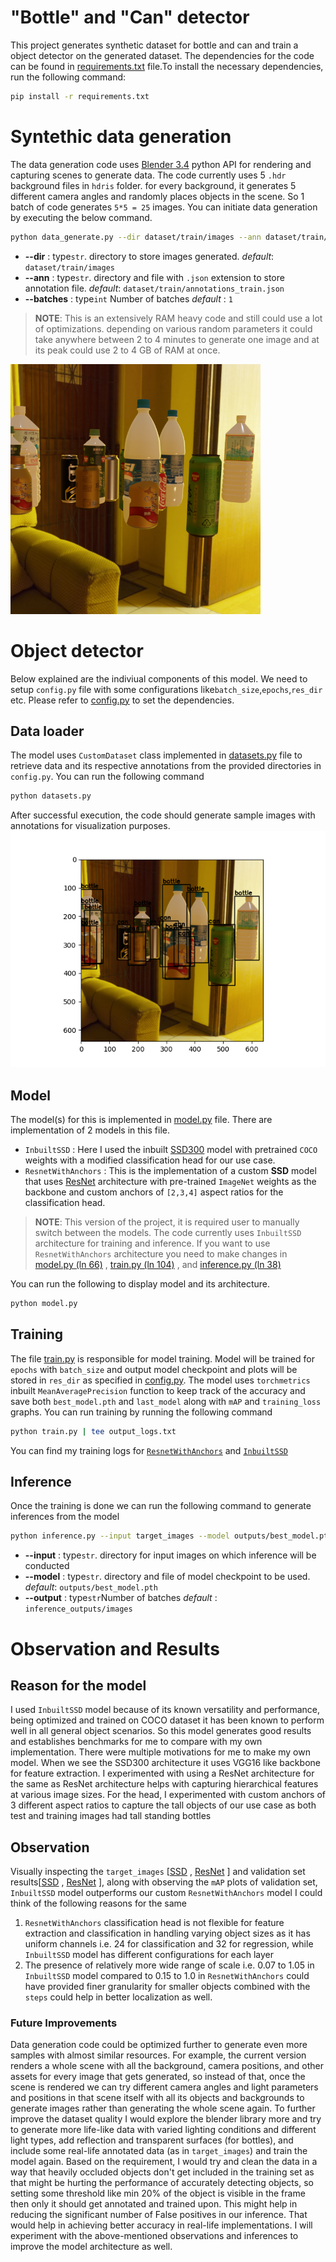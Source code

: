 # "Bottle" and "Can" detector
This project generates synthetic dataset for bottle and can  and train a object detector on the generated dataset. The dependencies for the code can be found in [requirements.txt](requirements.txt) file.To install the necessary dependencies, run the following command:

```bash
pip install -r requirements.txt
```

# Syntethic data generation
The data generation code uses [Blender 3.4](https://docs.blender.org/api/3.4/) python API for rendering and capturing scenes to generate data. The code currently uses 5 `.hdr` background files in `hdris` folder. for every background, it generates 5 different camera angles and randomly places objects in the scene. So 1 batch of code generates `5*5 = 25` images. You can initiate data generation by executing the below command. 
```bash
python data_generate.py --dir dataset/train/images --ann dataset/train/annotations_train.json --batches 1
```
- **--dir** : type`str`. directory to store images generated. *default*: `dataset/train/images`
- **--ann** : type`str`. directory and file with `.json` extension to store annotation file. *default*: `dataset/train/annotations_train.json`
- **--batches** : type`int` Number of batches *default* : `1`
> **NOTE**: This is an extensively RAM heavy code and still could use a lot of optimizations. depending on various random parameters it could take anywhere between 2 to 4 minutes to generate one image and at its peak could use 2 to 4 GB of RAM at once.

<img src="dataset/train/images/Image_0.png" alt="Image Sample" width="400"/>



# Object detector
Below explained are the indiviual components of this model. We need to setup `config.py` file with some configurations like`batch_size`,`epochs`,`res_dir` etc. Please refer to [config.py](config.py) to set the dependencies.
## Data loader
The model uses `CustomDataset` class implemented in [datasets.py](datasets.py) file to retrieve data and its respective annotations from the provided directories in `config.py`. You can run the following command
```bash
python datasets.py
```
After successful  execution, the code should generate sample images with annotations for visualization purposes.
![Data Loader Sample](dataset_vis_0.png)

## Model

The model(s) for this is implemented in [model.py](model.py) file. There are implementation of 2 models in this file.

- `InbuiltSSD` : Here I used the inbuilt [SSD300](https://pytorch.org/vision/main/models/generated/torchvision.models.detection.ssd300_vgg16.html) model with pretrained `COCO` weights with a modified classification head for our use case.
- `ResnetWithAnchors` : This is the implementation of a custom **SSD** model that uses [ResNet](https://pytorch.org/vision/main/models/generated/torchvision.models.resnet34.html) architecture with pre-trained `ImageNet` weights as the backbone and custom anchors of `[2,3,4]` aspect ratios for the classification head.

> **NOTE**: This version of the project, it is required user to manually switch between the models. The code currently uses `InbuiltSSD` architecture for training and inference. If you want to use `ResnetWithAnchors` architecture you need to make changes in [model.py \(ln 66\)](https://github.com/rvnandwani/drink_detection_tele/blob/412920c6dc5c9070781fdd303e5db13331ea5e83/model.py#L65) , [train.py \(ln 104\)](https://github.com/rvnandwani/drink_detection_tele/blob/5f3bd063e3c4b4d3824912caa9b984ace7322f7b/train.py#L104) , 
 and [inference.py \(ln 38\)](https://github.com/rvnandwani/drink_detection_tele/blob/412920c6dc5c9070781fdd303e5db13331ea5e83/inference.py#L38)

You can run the following to display model and its architecture.
```bash
python model.py
```

## Training
The file [train.py](train.py) is responsible for model training. Model will be trained for `epochs` with `batch_size` and output model checkpoint and plots will be stored in `res_dir` as specified in [config.py](config.py). The model uses `torchmetrics` inbuilt `MeanAveragePrecision` function to keep track of the accuracy and save both `best_model.pth` and `last_model` along with `mAP` and `training_loss` graphs.
You can run training by running the following command
```bash
python train.py | tee output_logs.txt
```
You can find my training logs for [`ResnetWithAnchors`](outputs_resnet_e25/Resnet_logs.txt) and [`InbuiltSSD`](outputs_ssd_e35/SSD_logs.txt)

## Inference
Once the training is done we can run the following command to generate inferences from the model
```bash
python inference.py --input target_images --model outputs/best_model.pth --output inference_outputs/images --threshold 0.25 
```
- **--input** : type`str`. directory for input images on which inference will be conducted
- **--model** : type`str`. directory and file of model checkpoint to be used. *default*: `outputs/best_model.pth`
- **--output** : type`str`Number of batches *default* : `inference_outputs/images`

# Observation and Results

## Reason for the model

I used `InbuiltSSD` model because of its known versatility and performance, being optimized and trained on COCO dataset it has been known to perform well in all general object scenarios. So this model generates good results and establishes benchmarks for me to compare with my own implementation.
There were multiple motivations for me to make my own model. When we see the SSD300 architecture it uses VGG16 like backbone for feature extraction. I experimented with using a ResNet architecture for the same as ResNet architecture helps with capturing hierarchical features at various image sizes. For the head, I experimented with custom anchors of 3 different aspect ratios to capture the tall objects of our use case as both test and training images had tall standing bottles

## Observation
Visually inspecting the `target_images` \[[SSD](inference_outputs/ssd_target_images/) , [ResNet](inference_outputs/resnet_target_images/) \] and validation set results\[[SSD](inference_outputs/ssd_val_images/) , [ResNet](inference_outputs/resnet_val_images) \], along with observing the `mAP` plots of validation set, `InbuiltSSD` model outperforms our custom `ResnetWithAnchors` model I could think of the following reasons for the same
1. `ResnetWithAnchors` classification head is not flexible for feature extraction and classification in handling varying object sizes as it has uniform channels i.e. 24 for classification and 32 for regression, while `InbuiltSSD` model has different configurations for each layer
2. The presence of relatively more wide range of scale i.e. 0.07 to 1.05 in `InbuiltSSD` model compared to 0.15 to 1.0 in `ResnetWithAnchors` could have provided finer granularity for smaller objects combined with the `steps` could help in better localization as well.

### Future Improvements
Data generation code could be optimized further to generate even more samples with almost similar resources. For example, the current version renders a whole scene with all the background, camera positions, and other assets for every image that gets generated, so instead of that, once the scene is rendered we can try different camera angles and light parameters and positions in that scene itself with all its objects and backgrounds to generate images rather than generating the whole scene again. To further improve the dataset quality I would explore the blender library more and try to generate more life-like data with varied lighting conditions and different light types, add reflection and transparent surfaces (for bottles), and include some real-life annotated data \(as in `target_images`\) and train the model again. Based on the requirement, I would try and clean the data in a way that heavily occluded objects don't get included in the training set as that might be hurting the performance of accurately detecting objects, so setting some threshold like min 20% of the object is visible in the frame then only it should get annotated and trained upon. This might help in reducing the significant number of False positives in our inference. That would help in achieving better accuracy in real-life implementations. I will experiment with the above-mentioned observations and inferences to improve the model architecture as well.
